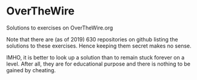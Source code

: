 # OverTheWire
Solutions to exercises on OverTheWire.org


Note that there are (as of 2019) 630 repositories on github listing the solutions to these exercises. 
Hence keeping them secret makes no sense.

IMHO, it is better to look up a solution than to remain stuck forever on a level. After all, they are for educational purpose and there is nothing to be gained by cheating.
